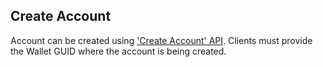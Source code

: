 ## Create Account

Account can be created using [&#39;Create Account&#39; API](https://devapi.qolopay.com/index.html#operation/CreateAccount). Clients must provide the Wallet GUID where the account is being created.
